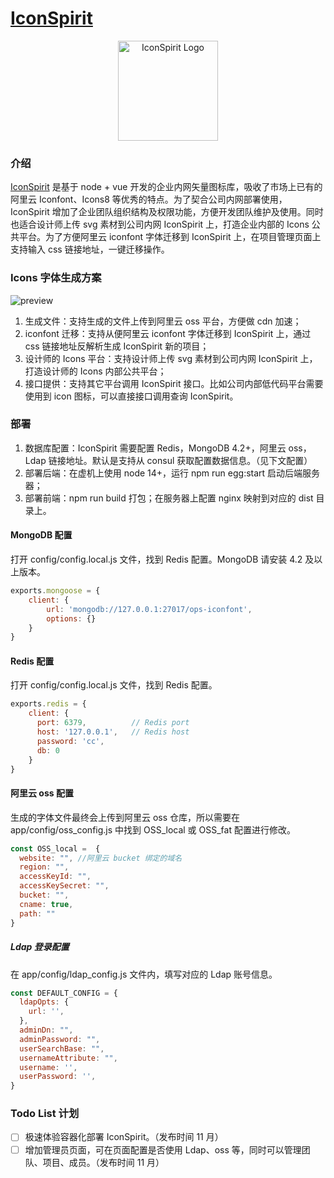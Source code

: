# [IconSpirit](https://iconspirit.vue2.net)

<div align="center">
  <a href="https://iconspirit.vue2.net">
    <img src="https://f.vue2.net/IconSpiritd-03.jpg" alt="IconSpirit Logo" height="160">
  </a>
</div>

### 介绍

<a href="https://iconspirit.vue2.net">IconSpirit</a> 是基于 node + vue 开发的企业内网矢量图标库，吸收了市场上已有的阿里云 Iconfont、Icons8 等优秀的特点。为了契合公司内网部署使用，IconSpirit 增加了企业团队组织结构及权限功能，方便开发团队维护及使用。同时也适合设计师上传 svg 素材到公司内网 IconSpirit 上，打造企业内部的 Icons 公共平台。为了方便阿里云 iconfont 字体迁移到 IconSpirit 上，在项目管理页面上支持输入 css 链接地址，一键迁移操作。

### Icons 字体生成方案

![preview](https://web-data.zmlearn.com/image/cwyi1FF2iSbJtqXKrKiy1b/502280468-5cec90de12b0a_fix732.png)


1. 生成文件：支持生成的文件上传到阿里云 oss 平台，方便做 cdn 加速；
2. iconfont 迁移：支持从便阿里云 iconfont 字体迁移到 IconSpirit 上，通过 css 链接地址反解析生成 IconSpirit 新的项目；
3. 设计师的 Icons 平台：支持设计师上传 svg 素材到公司内网 IconSpirit 上，打造设计师的 Icons 内部公共平台；
4. 接口提供：支持其它平台调用 IconSpirit 接口。比如公司内部低代码平台需要使用到 icon 图标，可以直接接口调用查询 IconSpirit。

### 部署
1. 数据库配置：IconSpirit 需要配置 Redis，MongoDB 4.2+，阿里云 oss，Ldap 链接地址。默认是支持从 consul 获取配置数据信息。（见下文配置）
2. 部署后端：在虚机上使用 node 14+，运行 npm run egg:start 启动后端服务器；
3. 部署前端：npm run build 打包；在服务器上配置 nginx 映射到对应的 dist 目录上。

#### MongoDB 配置
打开 config/config.local.js 文件，找到 Redis 配置。MongoDB 请安装 4.2 及以上版本。
```javascript
exports.mongoose = {
    client: {
        url: 'mongodb://127.0.0.1:27017/ops-iconfont',
        options: {}
    }
}
```
#### Redis 配置
打开 config/config.local.js 文件，找到 Redis 配置。

```javascript
exports.redis = {
    client: {
      port: 6379,          // Redis port
      host: '127.0.0.1',   // Redis host
      password: 'cc',
      db: 0
    }
}
```
#### 阿里云 oss 配置
生成的字体文件最终会上传到阿里云 oss 仓库，所以需要在 app/config/oss_config.js 中找到 OSS_local 或 OSS_fat 配置进行修改。

```javascript
const OSS_local =  {
  website: "", //阿里云 bucket 绑定的域名
  region: "",
  accessKeyId: "",
  accessKeySecret: "",
  bucket: "",
  cname: true,
  path: ""
}
```


##### Ldap 登录配置
在 app/config/ldap_config.js 文件内，填写对应的 Ldap 账号信息。
```javascript
const DEFAULT_CONFIG = {
  ldapOpts: {
    url: '',
  },
  adminDn: "",
  adminPassword: "",
  userSearchBase: "",
  usernameAttribute: "",
  username: '',
  userPassword: '',
}
```

### Todo List 计划
- [ ] 极速体验容器化部署 IconSpirit。（发布时间 11 月）
- [ ] 增加管理员页面，可在页面配置是否使用 Ldap、oss 等，同时可以管理团队、项目、成员。（发布时间 11 月）